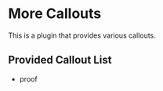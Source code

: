# More Callouts 

This is a plugin that provides various callouts.

## Provided Callout List

- proof 
